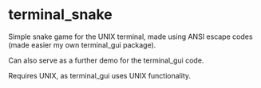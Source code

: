 # terminal_snake

Simple snake game for the UNIX terminal, made using ANSI escape codes (made easier my own terminal_gui package).

Can also serve as a further demo for the terminal_gui code.

Requires UNIX, as terminal_gui uses UNIX functionality.

